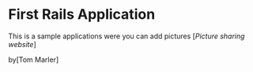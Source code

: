# First Rails Application

This is a sample applications were you can add pictures
[*Picture sharing website*]

by[Tom Marler]